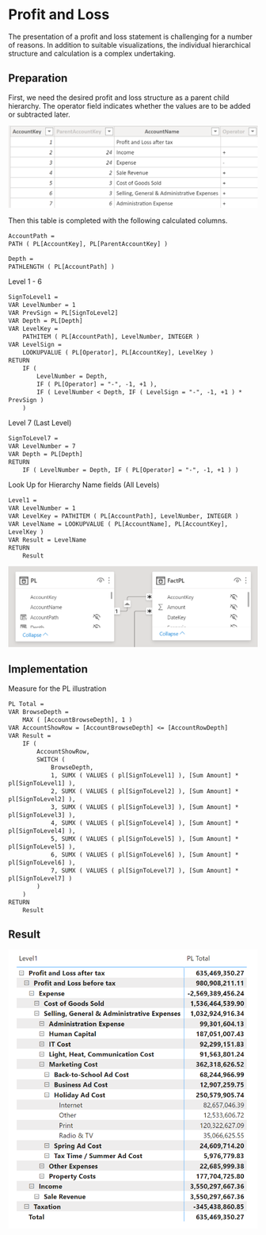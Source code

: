 # Profit and Loss

The presentation of a profit and loss statement is challenging for a number of reasons. In addition to suitable visualizations, the individual hierarchical structure and calculation is a complex undertaking.

## Preparation

First, we need the desired profit and loss structure as a parent child hierarchy. The operator field indicates whether the values are to be added or subtracted later.

![Agenda](08_ProfitAndLoss.PNG) <br>

Then this table is completed with the following calculated columns.

```dax
AccountPath = 
PATH ( PL[AccountKey], PL[ParentAccountKey] )
```

```dax
Depth = 
PATHLENGTH ( PL[AccountPath] )
```

Level 1 - 6
```dax
SignToLevel1 = 
VAR LevelNumber = 1
VAR PrevSign = PL[SignToLevel2]
VAR Depth = PL[Depth]
VAR LevelKey =
    PATHITEM ( PL[AccountPath], LevelNumber, INTEGER )
VAR LevelSign =
    LOOKUPVALUE ( PL[Operator], PL[AccountKey], LevelKey )
RETURN
    IF (
        LevelNumber = Depth,
        IF ( PL[Operator] = "-", -1, +1 ),
        IF ( LevelNumber < Depth, IF ( LevelSign = "-", -1, +1 ) * PrevSign )
    )
```

Level 7 (Last Level)
```dax
SignToLevel7 = 
VAR LevelNumber = 7
VAR Depth = PL[Depth]
RETURN
    IF ( LevelNumber = Depth, IF ( PL[Operator] = "-", -1, +1 ) )
```

Look Up for Hierarchy Name fields (All Levels)
```dax
Level1 = 
VAR LevelNumber = 1
VAR LevelKey = PATHITEM ( PL[AccountPath], LevelNumber, INTEGER )
VAR LevelName = LOOKUPVALUE ( PL[AccountName], PL[AccountKey], LevelKey )
VAR Result = LevelName
RETURN
    Result
```

![Agenda](07_ProfitAndLoss.PNG) <br>

## Implementation

Measure for the PL illustration

```dax
PL Total = 
VAR BrowseDepth =
    MAX ( [AccountBrowseDepth], 1 )
VAR AccountShowRow = [AccountBrowseDepth] <= [AccountRowDepth]
VAR Result =
    IF (
        AccountShowRow,
        SWITCH (
            BrowseDepth,
            1, SUMX ( VALUES ( pl[SignToLevel1] ), [Sum Amount] * pl[SignToLevel1] ),
            2, SUMX ( VALUES ( pl[SignToLevel2] ), [Sum Amount] * pl[SignToLevel2] ),
            3, SUMX ( VALUES ( pl[SignToLevel3] ), [Sum Amount] * pl[SignToLevel3] ),
            4, SUMX ( VALUES ( pl[SignToLevel4] ), [Sum Amount] * pl[SignToLevel4] ),
            5, SUMX ( VALUES ( pl[SignToLevel5] ), [Sum Amount] * pl[SignToLevel5] ),
            6, SUMX ( VALUES ( pl[SignToLevel6] ), [Sum Amount] * pl[SignToLevel6] ),
            7, SUMX ( VALUES ( pl[SignToLevel7] ), [Sum Amount] * pl[SignToLevel7] )
        )
    )
RETURN
    Result

```

## Result

![Agenda](09_ProfitAndLoss.PNG) <br>


